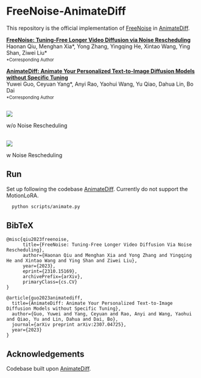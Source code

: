 # FreeNoise-AnimateDiff

This repository is the official implementation of [FreeNoise](https://arxiv.org/abs/2310.15169) in [AnimateDiff](https://arxiv.org/abs/2307.04725).

**[FreeNoise: Tuning-Free Longer Video Diffusion via Noise Rescheduling](https://arxiv.org/abs/2310.15169)**
</br>
Haonan Qiu,
Menghan Xia*,
Yong Zhang,
Yingqing He,
Xintao Wang,
Ying Shan,
Ziwei Liu*
<p style="font-size: 0.8em; margin-top: -1em">*Corresponding Author</p>

**[AnimateDiff: Animate Your Personalized Text-to-Image Diffusion Models without Specific Tuning](https://arxiv.org/abs/2307.04725)**
</br>
Yuwei Guo,
Ceyuan Yang*,
Anyi Rao,
Yaohui Wang,
Yu Qiao,
Dahua Lin,
Bo Dai
<p style="font-size: 0.8em; margin-top: -1em">*Corresponding Author</p>
<br>

<img src=__assets__/animations/sample5_wo.gif>
<p>w/o Noise Rescheduling</p>
<br>

<img src=__assets__/animations/sample5.gif>
<p>w Noise Rescheduling</p>

## Run

Set up following the codebase [AnimateDiff](https://github.com/guoyww/AnimateDiff). Currently do not support the MotionLoRA.
```bash
  python scripts/animate.py
```

## BibTeX
```
@misc{qiu2023freenoise,
      title={FreeNoise: Tuning-Free Longer Video Diffusion Via Noise Rescheduling}, 
      author={Haonan Qiu and Menghan Xia and Yong Zhang and Yingqing He and Xintao Wang and Ying Shan and Ziwei Liu},
      year={2023},
      eprint={2310.15169},
      archivePrefix={arXiv},
      primaryClass={cs.CV}
}

@article{guo2023animatediff,
  title={AnimateDiff: Animate Your Personalized Text-to-Image Diffusion Models without Specific Tuning},
  author={Guo, Yuwei and Yang, Ceyuan and Rao, Anyi and Wang, Yaohui and Qiao, Yu and Lin, Dahua and Dai, Bo},
  journal={arXiv preprint arXiv:2307.04725},
  year={2023}
}
```

## Acknowledgements
Codebase built upon [AnimateDiff](https://github.com/guoyww/AnimateDiff).
